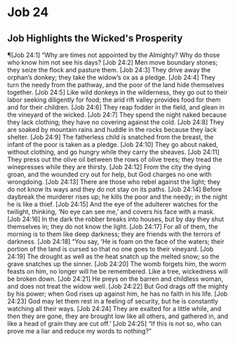 # Job 24

## Job Highlights the Wicked's Prosperity
¶[Job 24:1] “Why are times not appointed by the Almighty? Why do those who know him not see his days?
[Job 24:2] Men move boundary stones; they seize the flock and pasture them.
[Job 24:3] They drive away the orphan’s donkey; they take the widow’s ox as a pledge.
[Job 24:4] They turn the needy from the pathway, and the poor of the land hide themselves together.
[Job 24:5] Like wild donkeys in the wilderness, they go out to their labor seeking diligently for food; the arid rift valley provides food for them and for their children.
[Job 24:6] They reap fodder in the field, and glean in the vineyard of the wicked.
[Job 24:7] They spend the night naked because they lack clothing; they have no covering against the cold.
[Job 24:8] They are soaked by mountain rains and huddle in the rocks because they lack shelter.
[Job 24:9] The fatherless child is snatched from the breast, the infant of the poor is taken as a pledge.
[Job 24:10] They go about naked, without clothing, and go hungry while they carry the sheaves.
[Job 24:11] They press out the olive oil between the rows of olive trees; they tread the winepresses while they are thirsty.
[Job 24:12] From the city the dying groan, and the wounded cry out for help, but God charges no one with wrongdoing.
[Job 24:13] There are those who rebel against the light; they do not know its ways and they do not stay on its paths.
[Job 24:14] Before daybreak the murderer rises up; he kills the poor and the needy; in the night he is like a thief.
[Job 24:15] And the eye of the adulterer watches for the twilight, thinking, ‘No eye can see me,’ and covers his face with a mask.
[Job 24:16] In the dark the robber breaks into houses, but by day they shut themselves in; they do not know the light.
[Job 24:17] For all of them, the morning is to them like deep darkness; they are friends with the terrors of darkness.
[Job 24:18] “You say, ‘He is foam on the face of the waters; their portion of the land is cursed so that no one goes to their vineyard.
[Job 24:19] The drought as well as the heat snatch up the melted snow; so the grave snatches up the sinner.
[Job 24:20] The womb forgets him, the worm feasts on him, no longer will he be remembered. Like a tree, wickedness will be broken down.
[Job 24:21] He preys on the barren and childless woman, and does not treat the widow well.
[Job 24:22] But God drags off the mighty by his power; when God rises up against him, he has no faith in his life.
[Job 24:23] God may let them rest in a feeling of security, but he is constantly watching all their ways.
[Job 24:24] They are exalted for a little while, and then they are gone, they are brought low like all others, and gathered in, and like a head of grain they are cut off.’
[Job 24:25] “If this is not so, who can prove me a liar and reduce my words to nothing?”
